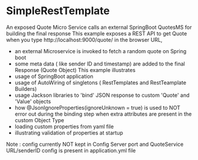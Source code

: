 # SimpleRestTemplate
An exposed Quote Micro Service calls an external SpringBoot QuotesMS for building the final response
This example exposes a REST API to get Quote
 when you type http://localhost:9000/quote/ in the browser URL,
  - an external Microservice is invoked to fetch a random quote on Spring boot
  - some meta data ( like sender ID and timestamp) are added to the final Response (Quote Object)
This example illustrates
 - usage of SpringBoot application
 - usage of AutoWiring of singletons ( RestTemplates and RestTeamplate Builders)
 - usage Jackson libraries to 'bind' JSON response to custom 'Quote' and 'Value' objects
 - how @JsonIgnoreProperties(ignoreUnknown = true) is used to NOT error out during the binding step when extra attributes are present in the custom Object Type
 - loading custom properties from yaml file
 - illustrating validation of properties at startup

Note : config currently NOT kept in Config Server
       port and QuoteService URL/senderID config is present in application.yml file


